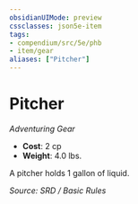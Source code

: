 ```yaml
---
obsidianUIMode: preview
cssclasses: json5e-item
tags:
- compendium/src/5e/phb
- item/gear
aliases: ["Pitcher"]
---
```

# Pitcher
*Adventuring Gear*  

- **Cost**: 2 cp
- **Weight**: 4.0 lbs.

A pitcher holds 1 gallon of liquid.

*Source: SRD / Basic Rules*